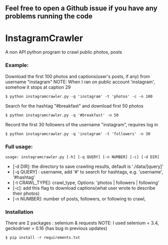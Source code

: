 Feel free to open a Github issue if you have any problems running the code
---
# InstagramCrawler
A non API python program to crawl public photos, posts

### Example:
Download the first 100 photos and captions(user's posts, if any) from username "instagram"
NOTE: When I ran on public account 'instagram', somehow it stops at caption 29
```
$ python instagramcrawler.py -q 'instagram' -t 'photos' -c -n 100
```


Search for the hashtag "#breakfast" and download first 50 photos
```
$ python instagramcrawler.py -q '#breakfast' -n 50
```

Record the first 30 followers of the username "instagram", requires log in
```
$ python instagramcrawler.py -q 'instagram' -t 'followers' -n 30
```

### Full usage:
```
usage: instagramcrawler.py [-h] [-q QUERY] [-n NUMBER] [-c] [-d DIR]
```
  - [-d DIR]: the directory to save crawling results, default is './data/[query]'
  - [-q QUERY] : username, add '#' to search for hashtags, e.g. 'username', '#hashtag'
  - [-t CRAWL_TYPE]: crawl_type, Options: 'photos | followers | following'
  - [-c]: add this flag to download captions(what user wrote to describe their photos)
  - [-n NUMBER]: number of posts, followers, or following to crawl,  


### Installation
There are 2 packages : selenium & requests
NOTE: I used selenium = 3.4, geckodriver = 0.16 (has bug in previous updates)
```
$ pip install -r requirements.txt
```
